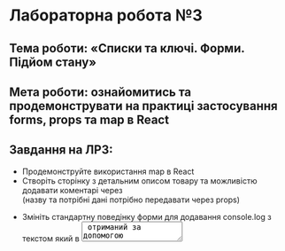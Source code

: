 # Лабораторна робота №3
## Тема роботи: «Списки та ключі. Форми. Підйом стану»
## Мета роботи: ознайомитись та продемонструвати на практиці застосування forms, props та map в React

## Завдання на ЛР3:
-	Продемонструйте використання map в React
-	Створіть сторінку з детальним описом товару та можливістю додавати коментарі через <form> (назву та потрібні дані потрібно передавати через props)
-	Змініть стандартну поведінку форми для додавання console.log з текстом який в <textarea> отриманий за допомогою перевизначеного стану <textarea>, та для додавання повідомлення alert з текстом (Ваш відгук: «текст відгуку» додано успішно!)
-	Додайте конвертер валют з гривні на долари для товару з курсом який вказаний на момент створення лабораторної. При цьому розрахунок має відбуватись в батьківській компоненті, а в дочірніх має лише виводитись результат

## Теоретичні питання:
-	Що таке map в js
-	Що таке map в React
-	Де потрібно вказувати ключ в масиві JSX
-	Чи мають бути унікальними ключі всередині одного масиву, та всередині різних масивів
-	В чому різниця форми HTML та форми JSX, <select> та <textarea>
-	Як обробнику вирішувати який саме з багатьох input обробляти
-	Що відбудеться якщо textarea встановити value={undefined}
-	Як синхронізувати стани різних компонентів з одинаковим тегом, наведіть приклад


